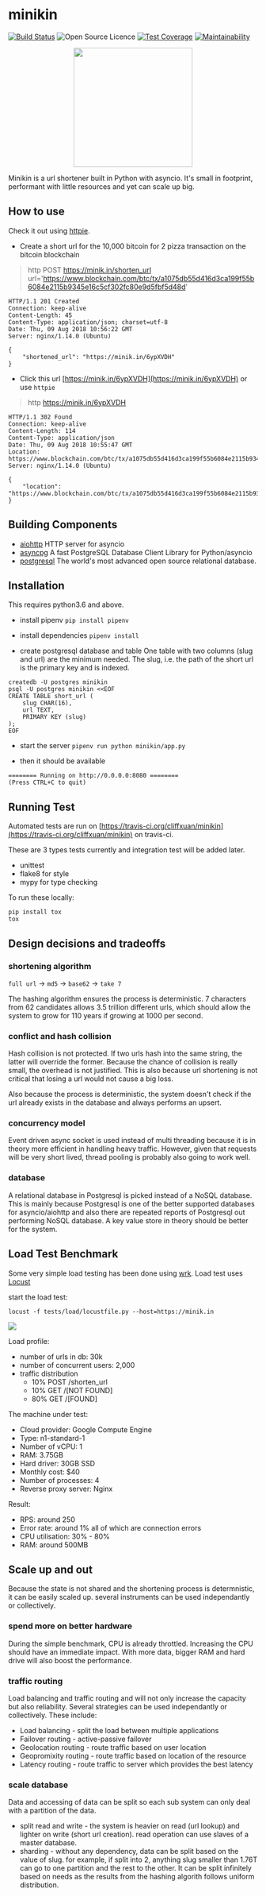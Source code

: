 # minikin
[![Build Status](https://travis-ci.org/cliffxuan/minikin.svg?branch=master)](https://travis-ci.org/cliffxuan/minikin) ![Open Source Licence](https://img.shields.io/github/license/cliffxuan/minikin.svg) [![Test Coverage](https://api.codeclimate.com/v1/badges/05a36da8519e15658e1c/test_coverage)](https://codeclimate.com/github/cliffxuan/minikin/test_coverage) [![Maintainability](https://api.codeclimate.com/v1/badges/05a36da8519e15658e1c/maintainability)](https://codeclimate.com/github/cliffxuan/minikin/maintainability)
<p align="center">
  <a href="https://minik.in"><img width="240" height="240" src="./static/logo.png"></a>
</p>
Minikin is a url shortener built in Python with asyncio. It's small in footprint, performant with little resources and yet can scale up big.

## How to use

Check it out using [httpie](https://httpie.org/).

- Create a short url for the 10,000 bitcoin for 2 pizza transaction on the bitcoin blockchain
> http POST https://minik.in/shorten_url url='https://www.blockchain.com/btc/tx/a1075db55d416d3ca199f55b6084e2115b9345e16c5cf302fc80e9d5fbf5d48d'

```
HTTP/1.1 201 Created
Connection: keep-alive
Content-Length: 45
Content-Type: application/json; charset=utf-8
Date: Thu, 09 Aug 2018 10:56:22 GMT
Server: nginx/1.14.0 (Ubuntu)

{
    "shortened_url": "https://minik.in/6ypXVDH"
}
```
- Click this url [https://minik.in/6ypXVDH](https://minik.in/6ypXVDH) or use `httpie`
> http https://minik.in/6ypXVDH
```
HTTP/1.1 302 Found
Connection: keep-alive
Content-Length: 114
Content-Type: application/json
Date: Thu, 09 Aug 2018 10:55:47 GMT
Location: https://www.blockchain.com/btc/tx/a1075db55d416d3ca199f55b6084e2115b9345e16c5cf302fc80e9d5fbf5d48d
Server: nginx/1.14.0 (Ubuntu)

{
    "location": "https://www.blockchain.com/btc/tx/a1075db55d416d3ca199f55b6084e2115b9345e16c5cf302fc80e9d5fbf5d48d"
}
```

## Building Components

- [aiohttp](https://github.com/aio-libs/aiohttp) HTTP server for asyncio
- [asyncpg](https://github.com/MagicStack/asyncpg) A fast PostgreSQL Database Client Library for Python/asyncio
- [postgresql](https://www.postgresql.org/) The world's most advanced open source relational database.

## Installation

This requires python3.6 and above.

- install pipenv
`pip install pipenv`

- install dependencies
`pipenv install`

- create postgresql database and table
One table with two columns (slug and url) are the minimum needed. The slug, i.e. the path of the short url is the primary key and is indexed.
```
createdb -U postgres minikin
psql -U postgres minikin <<EOF
CREATE TABLE short_url (
    slug CHAR(16),
    url TEXT,
    PRIMARY KEY (slug)
);
EOF
```

- start the server
`pipenv run python minikin/app.py`

- then it should be available
```
======== Running on http://0.0.0.0:8080 ========
(Press CTRL+C to quit)
```

## Running Test

Automated tests are run on [https://travis-ci.org/cliffxuan/minikin](https://travis-ci.org/cliffxuan/minikin) on travis-ci.

These are 3 types tests currently and integration test will be added later.
- unittest
- flake8 for style
- mypy for type checking

To run these locally:
```
pip install tox
tox
```

## Design decisions and tradeoffs

### shortening algorithm
`full url` -> `md5` -> `base62` -> `take 7`

The hashing algorithm ensures the process is deterministic. 7 characters from 62 candidates allows 3.5 trillion different urls, which should allow the system to grow for 110 years if growing at 1000 per second.

### conflict and hash collision

Hash collision is not protected. If two urls hash into the same string, the latter will override the former. Because the chance of collision is really small, the overhead is not justified. This is also because url shortening is not critical that losing a url would not cause a big loss.

Also because the process is deterministic, the system doesn't check if the url already exists in the database and always performs an upsert.

### concurrency model

Event driven async socket is used instead of multi threading because it is in theory more efficient in handling heavy traffic. However, given that requests will be very short lived, thread pooling is probably also going to work well.


### database

A relational database in Postgresql is picked instead of a NoSQL database. This is mainly because Postgresql is one of the better supported databases for asyncio/aiohttp and also there are repeated reports of Postgresql out performing NoSQL database. A key value store in theory should be better for the system.


## Load Test Benchmark

Some very simple load testing has been done using [wrk](https://github.com/wg/wrk).
Load test uses [Locust](https://locust.io/)


start the load test:
```
locust -f tests/load/locustfile.py --host=https://minik.in
```

<img src="benchmark.png"/>

Load profile:

- number of urls in db: 30k
- number of concurrent users: 2,000
- traffic distribution
    * 10% POST /shorten_url
    * 10% GET /[NOT FOUND]
    * 80% GET /[FOUND]

The machine under test:

- Cloud provider: Google Compute Engine
- Type: n1-standard-1
- Number of vCPU: 1
- RAM: 3.75GB
- Hard driver: 30GB SSD
- Monthly cost: $40
- Number of processes: 4
- Reverse proxy server: Nginx

Result:

- RPS: around 250
- Error rate: around 1% all of which are connection errors
- CPU utilisation: 30% - 80%
- RAM: around 500MB

## Scale up and out

Because the state is not shared and the shortening process is determnistic, it can be easily scaled up. several instruments can be used independantly or collectively.

### spend more on better hardware

During the simple benchmark, CPU is already throttled. Increasing the CPU should have an immediate impact. With more data, bigger RAM and hard drive will also boost the performance.

### traffic routing

Load balancing and traffic routing and will not only increase the capacity but also reliability. Several strategies can be used independantly or collectively. These include:

- Load balancing - split the load between multiple applications
- Failover routing - active-passive failover
- Geolocation routing - route traffic based on user location
- Geopromixity routing - route traffic based on location of the resource
- Latency routing - route traffic to server which provides the best latency

### scale database

Data and accessing of data can be split so each sub system can only deal with a partition of the data.

- split read and write - the system is heavier on read (url lookup) and lighter on write (short url creation). read operation can use slaves of a master database.
- sharding - without any dependency, data can be split based on the value of slug. for example, if split into 2, anything slug smaller than 1.76T can go to one partition and the rest to the other. It can be split infinitely based on needs as the results from the hashing algorith follows uniform distribution.

